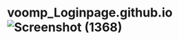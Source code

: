 # voomp_Loginpage.github.io![Screenshot (1368)](https://user-images.githubusercontent.com/65817609/219345439-fc2c399d-90fa-453f-8ebe-875a8690236a.png)
